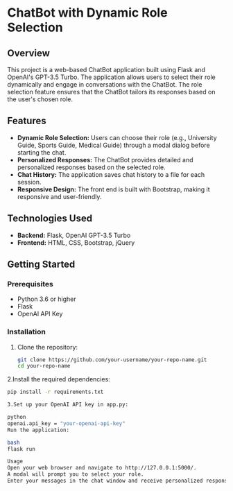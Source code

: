 # ChatBot with Dynamic Role Selection

## Overview

This project is a web-based ChatBot application built using Flask and OpenAI's GPT-3.5 Turbo. The application allows users to select their role dynamically and engage in conversations with the ChatBot. The role selection feature ensures that the ChatBot tailors its responses based on the user's chosen role.

## Features

- **Dynamic Role Selection:** Users can choose their role (e.g., University Guide, Sports Guide, Medical Guide) through a modal dialog before starting the chat.
- **Personalized Responses:** The ChatBot provides detailed and personalized responses based on the selected role.
- **Chat History:** The application saves chat history to a file for each session.
- **Responsive Design:** The front end is built with Bootstrap, making it responsive and user-friendly.

## Technologies Used

- **Backend:** Flask, OpenAI GPT-3.5 Turbo
- **Frontend:** HTML, CSS, Bootstrap, jQuery

## Getting Started

### Prerequisites

- Python 3.6 or higher
- Flask
- OpenAI API Key

### Installation

1. Clone the repository:
   ```bash
   git clone https://github.com/your-username/your-repo-name.git
   cd your-repo-name
   
2.Install the required dependencies:

```bash
pip install -r requirements.txt

3.Set up your OpenAI API key in app.py:

python
openai.api_key = "your-openai-api-key"
Run the application:

bash
flask run

Usage
Open your web browser and navigate to http://127.0.0.1:5000/.
A modal will prompt you to select your role.
Enter your messages in the chat window and receive personalized responses from the ChatBot.
